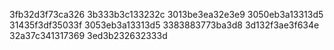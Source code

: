 3fb32d3f73ca326
3b333b3c133232c
3013be3ea32e3e9
3050eb3a13313d5
31435f3df35033f
3053eb3a13313d5
3383883773ba3d8
3d132f3ae3f634e
32a37c341317369
3ed3b232632333d
